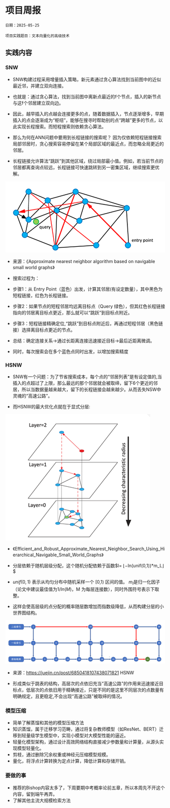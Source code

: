 # 项目周报

    日期：2025-05-25

    项目实践题目：文本向量化的高级技术

## 实践内容
### SNW
- SNW构建过程采用增量插入策略，新元素通过贪心算法找到当前图中的近似最近邻，并建立双向连接。


- 也就是：通过贪心算法，找到当前图中离新点最近的f个节点，插入的新节点与这f个邻居建立双向边。


- 因此，越早插入的点越会连接更多的点，随着数据插入，节点逐渐增多，早期插入的点会逐渐成为“枢纽”，能够在搜寻时帮助别的点“跨越”更多的节点，以此实现长程搜索。而短程搜索则依赖贪心算法。

- 那么为何在ANN问题中要用到长程链接的搜索呢？ 因为仅依赖短程链接搜索局部邻居时，贪心搜索容易停留在某个局部区域的最近点，而忽略全局更近的邻居。

- 长程链接允许算法“跳跃”到其他区域，绕过局部最小值。例如，若当前节点的邻居都离查询点较远，长程链接可快速跳转到另一密集区域，继续搜索更优解。

![image.png](218270fa-0d4c-4f39-91d2-ab10fa4d3f14.png)
- 来源：《Approximate nearest neighbor algorithm based on navigable small world graphs》



- 搜索过程为：

- 步骤1：从 Entry Point（蓝色）出发，计算其邻居(有设定数量），其中黑色为短程链接，红色为长程链接。

- 步骤2：如果节点的短程邻居均远离目标点（Query 绿色），但其红色长程链接指向的邻居离目标点更近，那么就可以“跳跃”到目标点附近。

- 步骤3：短程链接精确定位,“跳跃”到目标点附近后，再通过短程邻居（黑色链接）选择离目标点更近的节点。

- 总结：确定连接关系->通过长距离连接迅速接近目标->最后近距离微调。

- 同时，每次搜索会在多个蓝色点同时出发，以增加搜索精度

### HSNW 

- SNW有一个问题：为了节省搜索成本，每个点的“邻居列表”是有设定值的,当插入的点超过了上限，那么最远的那个邻居就会被取缔，留下6个更近的邻居，所以当数据量越来越大，留下的长程链接会越来越少。从而丢失NSW中灵魂的“高速公路”。

- 而HSNW的最大优化点就在于显式分层:

![image.png](dfff56a1-2f02-4824-b694-74487a5a2984.png)
- 《Efficient_and_Robust_Approximate_Nearest_Neighbor_Search_Using_Hierarchical_Navigable_Small_World_Graphs》 

-  分层依赖于随机层级分配，这个随机分配依赖于函数$l= ⌊−ln(unif(0,1))*m_L⌋ $

-  $unif(0,1)$ 表示从均匀分布中随机采样一个 [0,1) 区间的值。 $m_l$是归一化因子（论文中建议最佳值为$1/ln(M)$，M 为每层连接数），同时外围符号表示下取整。

-  这样会使高层级的点分配的概率随层数增加而指数级降低，从而构建分层的小世界图结构。

  ![image.png](0c01e15d-1ffa-4d88-acfc-0ce2853bce50.png)
- 来源：https://juejin.cn/post/6850418107438071821 HSNW

- 形成类似于跳表的结构，高层次的点依旧充当“高速公路”的作用来迅速接近目标点，低层次的点依旧用于精确接近，只是不同的是这里不同层次的点数量有明确规定，且更稳定,不会出现“高速公路”被取缔的情况。

### 模型压缩
- 简单了解蒸馏和其他的模型压缩方法
- 知识蒸馏，属于迁移学习范畴，通过将复杂教师模型（如ResNet、BERT）迁移到轻量级学生模型中，实现小模型对大模型性能的逼近。
- 轻量化模型架构，通过设计高效网络结构直接减少参数量和计算量，从源头实现模型轻量化。
- 剪枝，通过删除冗余权重或神经元压缩模型规模。
- 量化，将浮点计算转换为定点计算，降低计算和存储开销。


### 要做的事

- 推荐的Bishop内容太多了，下周要期中考概率论前五章，所以本周先不开这个内容，留到端午再弄。
- 了解其他主流大规模检索方法




```python

```
